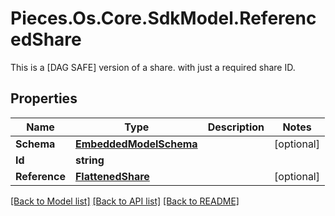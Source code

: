 # Pieces.Os.Core.SdkModel.ReferencedShare
This is a [DAG SAFE] version of a share. with just a required share ID.

## Properties

Name | Type | Description | Notes
------------ | ------------- | ------------- | -------------
**Schema** | [**EmbeddedModelSchema**](EmbeddedModelSchema.md) |  | [optional] 
**Id** | **string** |  | 
**Reference** | [**FlattenedShare**](FlattenedShare.md) |  | [optional] 

[[Back to Model list]](../README.md#documentation-for-models) [[Back to API list]](../README.md#documentation-for-api-endpoints) [[Back to README]](../README.md)

